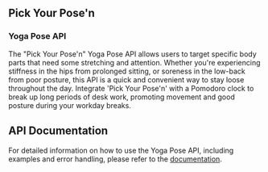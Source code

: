 ## Pick Your Pose'n 
### Yoga Pose API
The "Pick Your Pose'n" Yoga Pose API allows users to target specific body parts that need some stretching and attention.
Whether you're experiencing stiffness in the hips from prolonged sitting, or soreness in the low-back from poor posture, this API is a quick and convenient way to 
stay loose throughout the day. Integrate 'Pick Your Pose'n' with a Pomodoro clock to break up long periods of desk work, promoting movement and good posture during your workday breaks. 

## API Documentation

For detailed information on how to use the Yoga Pose API, including examples and error handling, please refer to the [documentation](https://github.com/wswede1/yoga_project/blob/main/documents/api_documentation.md).
~~~~